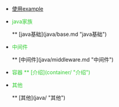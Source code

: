* [使用example](example "使用example")

* <p style="color:limegreen">java家族</p>
  ** [java基础](java/base.md "java基础")

* <p style="color:limegreen">中间件</p>
  ** [中间件](java/middleware.md "中间件")

* <p style="color:limegreen">容器</>
  ** [介绍](container/ "介绍")

* <p style="color:limegreen">其他</p>
  ** [其他](java/ "其他")


